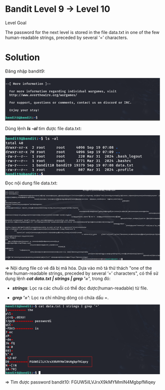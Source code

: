 # Bandit Level 9 → Level 10

Level Goal

The password for the next level is stored in the file data.txt in one of the few human-readable strings, preceded by several ‘=’ characters.

# Solution

Đăng nhập bandit9: 

![img](https://github.com/DucThinh47/OverTheWire/blob/main/Bandit/images/image34.png?raw=true)

Dùng lệnh ***ls -al*** tìm được file data.txt: 

![img](https://github.com/DucThinh47/OverTheWire/blob/main/Bandit/images/image35.png?raw=true)

Đọc nội dung file data.txt: 

![img](https://github.com/DucThinh47/OverTheWire/blob/main/Bandit/images/image36.png?raw=true)

=> Nội dung file có vẻ đã bị mã hóa. Dựa vào mô tả thử thách "one of the few human-readable strings, preceded by several ‘=’ characters", có thể sử dụng lệnh ***cat data.txt | strings | grep '='***, trong đó: 

- ***strings***: Lọc ra các chuỗi có thể đọc được(human-readable) từ file.

- ***grep '='***: Lọc ra chỉ những dòng có chứa dấu =.

![img](https://github.com/DucThinh47/OverTheWire/blob/main/Bandit/images/image37.png?raw=true)

=> Tìm được password bandit10: FGUW5ilLVJrxX9kMYMmlN4MgbpfMiqey


